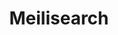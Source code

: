 ---
title: Meilisearch
categories:
  - nosql-database
docs:
  - id: java
    url: https://github.com/junghoon-vans/testcontainers-meilisearch
    maintainer: community
    example: |
      ```java
      var meilisearch = new MeilisearchContainer(DockerImageName.parse("getmeili/meilisearch:latest"))
        .withMasterKey("masterKey");
      meilisearch.start();
      ```
    installation: |
      ```xml
      <dependency>
          <groupId>io.vanslog</groupId>
          <artifactId>testcontainers-meilisearch</artifactId>
          <version>1.0.5</version>
          <scope>test</scope>
      </dependency>
      ```
description: |
  Meilisearch is a flexible and powerful user-focused search engine that can be added to any website or application.
---